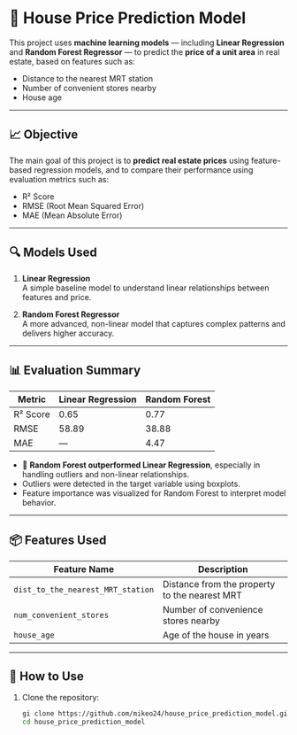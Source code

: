 # 🏡 House Price Prediction Model

This project uses **machine learning models** — including **Linear Regression** and **Random Forest Regressor** — to predict the **price of a unit area** in real estate, based on features such as:

- Distance to the nearest MRT station
- Number of convenient stores nearby
- House age

---

## 📈 Objective

The main goal of this project is to **predict real estate prices** using feature-based regression models, and to compare their performance using evaluation metrics such as:

- R² Score
- RMSE (Root Mean Squared Error)
- MAE (Mean Absolute Error)

---

## 🔍 Models Used

1. **Linear Regression**  
   A simple baseline model to understand linear relationships between features and price.

2. **Random Forest Regressor**  
   A more advanced, non-linear model that captures complex patterns and delivers higher accuracy.

---

## 📊 Evaluation Summary

| Metric       | Linear Regression | Random Forest |
|--------------|-------------------|---------------|
| R² Score     | 0.65              | 0.77          |
| RMSE         | 58.89             | 38.88         |
| MAE          | —                 | 4.47          |

- 📌 **Random Forest outperformed Linear Regression**, especially in handling outliers and non-linear relationships.
- Outliers were detected in the target variable using boxplots.
- Feature importance was visualized for Random Forest to interpret model behavior.

---

## 📦 Features Used

| Feature Name                     | Description |
|----------------------------------|-------------|
| `dist_to_the_nearest_MRT_station` | Distance from the property to the nearest MRT |
| `num_convenient_stores`         | Number of convenience stores nearby |
| `house_age`                     | Age of the house in years |

---

## 🧪 How to Use

1. Clone the repository:
   ```bash
   gi clone https://github.com/mikeo24/house_price_prediction_model.git
   cd house_price_prediction_model
